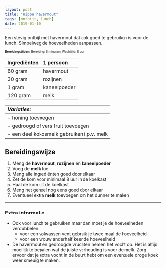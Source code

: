 ```yaml
---
layout: post
title: "Hippe havermout"
tags: [ontbijt, lunch]
date: 2019-01-10
---
```


Een stevig ontbijt met havermout dat ook goed te gebruiken is voor de lunch. Simpelweg de hoeveelheden aanpassen.

<sub><sup>
**Bereidingstijden:** Bereiding: 5 minuten; Wachttijd: 8 uur
</sup></sub>

| Ingrediënten | 1 persoon    |
|:------------ |:------------ |
| 60 gram      | havermout    |
| 30 gram      | rozijnen     |
| 1 gram       | kaneelpoeder |
| 120 gram     | melk         |

| _Variaties:_                               |
|:------------------------------------------ |
| - honing toevoegen                         |
| - gedroogd of vers fruit toevoegen         |
| - een deel kokosmelk gebruiken i.p.v. melk |

## Bereidingswijze
1. Meng de **havermout**, **rozijnen** en **kaneelpoeder**
2. Voeg de **melk** toe
3. Meng alle ingrediënten goed door elkaar
4. Zet de kom voor minimaal 8 uur in de koelkast
5. Haal de kom uit de koelkast
6. Meng het geheel nog eens goed door elkaar
7. Eventueel extra **melk** toevoegen om het dunner te maken

-----------------------------------------------------------------------
### Extra informatie  
- Ook voor lunch te gebruiken maar dan moet je de hoeveelheden verdubbelen:
    - voor een volwassen vent gebruik je twee maal de hoeveelheid
    - voor een vrouw anderhalf keer de hoeveelheid
- De havermout en gedroogde vruchten nemen het vocht op. Het is altijd moeilijk te bepalen wat de juiste verhouding is voor de melk. Zorg ervoor dat je extra vocht in de buurt hebt om een eventuele droge koek weer smeuïg te maken.
